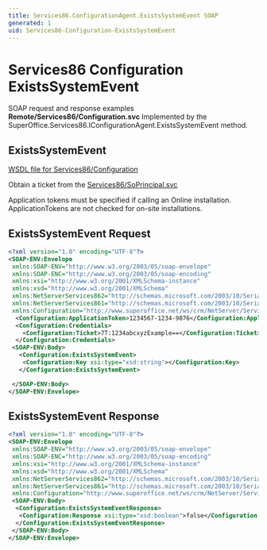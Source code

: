 ```yaml
---
title: Services86.ConfigurationAgent.ExistsSystemEvent SOAP
generated: 1
uid: Services86-Configuration-ExistsSystemEvent
---
```


# Services86 Configuration ExistsSystemEvent

SOAP request and response examples **Remote/Services86/Configuration.svc**
Implemented by the <see cref="M:SuperOffice.Services86.IConfigurationAgent.ExistsSystemEvent">SuperOffice.Services86.IConfigurationAgent.ExistsSystemEvent</see> method.

## ExistsSystemEvent

[WSDL file for Services86/Configuration](../Services86-Configuration.md)

Obtain a ticket from the [Services86/SoPrincipal.svc](../SoPrincipal/index.md)

Application tokens must be specified if calling an Online installation. ApplicationTokens are not checked for on-site installations.

## ExistsSystemEvent Request

```xml
<?xml version="1.0" encoding="UTF-8"?>
<SOAP-ENV:Envelope
 xmlns:SOAP-ENV="http://www.w3.org/2003/05/soap-envelope"
 xmlns:SOAP-ENC="http://www.w3.org/2003/05/soap-encoding"
 xmlns:xsi="http://www.w3.org/2001/XMLSchema-instance"
 xmlns:xsd="http://www.w3.org/2001/XMLSchema"
 xmlns:NetServerServices862="http://schemas.microsoft.com/2003/10/Serialization/Arrays"
 xmlns:NetServerServices861="http://schemas.microsoft.com/2003/10/Serialization/"
 xmlns:Configuration="http://www.superoffice.net/ws/crm/NetServer/Services86">
  <Configuration:ApplicationToken>1234567-1234-9876</Configuration:ApplicationToken>
  <Configuration:Credentials>
    <Configuration:Ticket>7T:1234abcxyzExample==</Configuration:Ticket>
  </Configuration:Credentials>
 <SOAP-ENV:Body>
   <Configuration:ExistsSystemEvent>
    <Configuration:Key xsi:type="xsd:string"></Configuration:Key>
   </Configuration:ExistsSystemEvent>

 </SOAP-ENV:Body>
</SOAP-ENV:Envelope>

```

## ExistsSystemEvent Response

```xml
<?xml version="1.0" encoding="UTF-8"?>
<SOAP-ENV:Envelope
 xmlns:SOAP-ENV="http://www.w3.org/2003/05/soap-envelope"
 xmlns:SOAP-ENC="http://www.w3.org/2003/05/soap-encoding"
 xmlns:xsi="http://www.w3.org/2001/XMLSchema-instance"
 xmlns:xsd="http://www.w3.org/2001/XMLSchema"
 xmlns:NetServerServices862="http://schemas.microsoft.com/2003/10/Serialization/Arrays"
 xmlns:NetServerServices861="http://schemas.microsoft.com/2003/10/Serialization/"
 xmlns:Configuration="http://www.superoffice.net/ws/crm/NetServer/Services86">
 <SOAP-ENV:Body>
  <Configuration:ExistsSystemEventResponse>
   <Configuration:Response xsi:type="xsd:boolean">false</Configuration:Response>
  </Configuration:ExistsSystemEventResponse>
 </SOAP-ENV:Body>
</SOAP-ENV:Envelope>

```
